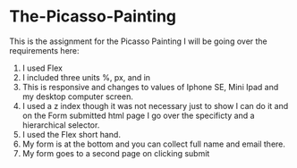 # The-Picasso-Painting
This is the assignment for the Picasso Painting
I will be going over the requirements here:
1. I used Flex 
2. I included three units %, px, and in
3. This is responsive and changes to values of Iphone SE, Mini Ipad and my desktop computer screen.
4. I used a z index though it was not necessary just to show I can do it and on the Form submitted html page I go over the specificty and a hierarchical selector.
5. I used the Flex short hand.
6. My form is at the bottom and you can collect full name and email there. 
7. My form goes to a second page on clicking submit
